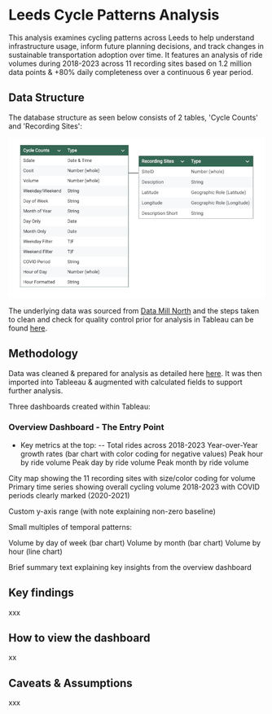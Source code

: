 # Leeds Cycle Patterns Analysis

This analysis examines cycling patterns across Leeds to help understand infrastructure usage, inform future planning decisions, and track changes in sustainable transportation adoption over time. It features an analysis of ride volumes during 2018-2023 across 11 recording sites based on 1.2 million data points &amp; +80% daily completeness over a continuous 6 year period.

## Data Structure

The database structure as seen below consists of 2 tables, 'Cycle Counts' and 'Recording Sites':

![ERD Diagram for Leeds Cycling Analysis](visualizations/ERD-diagram.png)

The underlying data was sourced from <a href="https://datamillnorth.org/dataset/e1dmk/leeds-annual-cycle-growth" target="_blank">Data Mill North</a> and the steps taken to clean and check for quality control prior for analysis in Tableau can be found [here](documentation/data-prep-summary.md).

## Methodology

Data was cleaned & prepared for analysis as detailed here [here](documentation/data-prep-summary.md). It was then imported into Tableeau & augmented with calculated fields to support further analysis.

Three dashboards created within Tableau:

### Overview Dashboard - The Entry Point

- Key metrics at the top:
-- Total rides across 2018-2023
Year-over-Year growth rates (bar chart with color coding for negative values)
Peak hour by ride volume
Peak day by ride volume
Peak month by ride volume


City map showing the 11 recording sites with size/color coding for volume
Primary time series showing overall cycling volume 2018-2023 with COVID periods clearly marked (2020-2021)

Custom y-axis range (with note explaining non-zero baseline)


Small multiples of temporal patterns:

Volume by day of week (bar chart)
Volume by month (bar chart)
Volume by hour (line chart)


Brief summary text explaining key insights from the overview dashboard

## Key findings

xxx

## How to view the dashboard

xx

## Caveats & Assumptions

xxx
